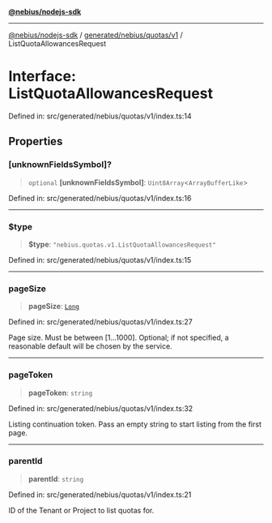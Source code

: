[**@nebius/nodejs-sdk**](../../../../../README.md)

***

[@nebius/nodejs-sdk](../../../../../README.md) / [generated/nebius/quotas/v1](../README.md) / ListQuotaAllowancesRequest

# Interface: ListQuotaAllowancesRequest

Defined in: src/generated/nebius/quotas/v1/index.ts:14

## Properties

### \[unknownFieldsSymbol\]?

> `optional` **\[unknownFieldsSymbol\]**: `Uint8Array`\<`ArrayBufferLike`\>

Defined in: src/generated/nebius/quotas/v1/index.ts:16

***

### $type

> **$type**: `"nebius.quotas.v1.ListQuotaAllowancesRequest"`

Defined in: src/generated/nebius/quotas/v1/index.ts:15

***

### pageSize

> **pageSize**: [`Long`](../../../../../runtime/protos/core/classes/Long.md)

Defined in: src/generated/nebius/quotas/v1/index.ts:27

Page size. Must be between [1...1000].
 Optional; if not specified, a reasonable default will be chosen by the service.

***

### pageToken

> **pageToken**: `string`

Defined in: src/generated/nebius/quotas/v1/index.ts:32

Listing continuation token. Pass an empty string to start listing from the first page.

***

### parentId

> **parentId**: `string`

Defined in: src/generated/nebius/quotas/v1/index.ts:21

ID of the Tenant or Project to list quotas for.
